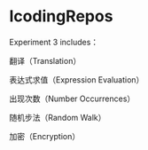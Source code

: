# IcodingRepos
Experiment 3 includes：

翻译（Translation）

表达式求值（Expression Evaluation）

出现次数（Number Occurrences）

随机步法（Random Walk）

加密（Encryption）
